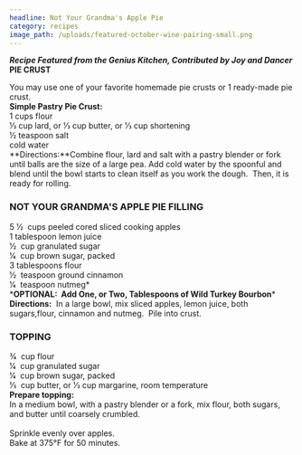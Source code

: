 ```yaml
---
headline: Not Your Grandma's Apple Pie
category: recipes
image_path: /uploads/featured-october-wine-pairing-small.png
---
```



***Recipe Featured from the Genius Kitchen, Contributed by Joy and Dancer*<br>PIE CRUST**

You may use one of your favorite homemade pie crusts or 1 ready-made pie crust. &nbsp;<br>**Simple Pastry Pie Crust:**<br>1 cups flour<br>1⁄3 cup lard, or 1⁄3 cup butter, or 1⁄3 cup shortening<br>1⁄2 teaspoon salt<br>cold water<br>**Directions:**Combine flour, lard and salt with a pastry blender or fork until balls are the size of a large pea. Add cold water by the spoonful and blend until the bowl starts to clean itself as you work the dough. &nbsp;Then, it is ready for rolling.

### NOT YOUR GRANDMA'S APPLE PIE FILLING

5 1⁄2 &nbsp;cups peeled cored sliced cooking apples<br>1 tablespoon lemon juice<br>1⁄2 &nbsp;cup granulated sugar<br>1⁄4 &nbsp;cup brown sugar, packed<br>3 tablespoons flour<br>1⁄2 &nbsp;teaspoon ground cinnamon<br>1⁄4 &nbsp;teaspoon nutmeg*<br>\***OPTIONAL:&nbsp; Add One, or Two, Tablespoons of Wild Turkey Bourbon***<br>**Directions:**&nbsp; In a large bowl, mix sliced apples, lemon juice, both sugars,flour, cinnamon and nutmeg. &nbsp;Pile into crust.

### TOPPING

3⁄4 &nbsp;cup flour<br>1⁄4 &nbsp;cup granulated sugar<br>1⁄4 &nbsp;cup brown sugar, packed<br>1⁄3 &nbsp;cup butter, or 1⁄3 cup margarine, room temperature<br>**Prepare topping:**<br>In a medium bowl, with a pastry blender or a fork, mix flour, both sugars, and butter until coarsely crumbled.<br><br>Sprinkle evenly over apples.<br>Bake at 375&deg;F for 50 minutes.
